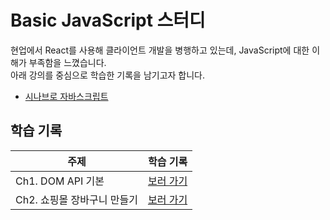 # Basic JavaScript 스터디

현업에서 React를 사용해 클라이언트 개발을 병행하고 있는데, JavaScript에 대한 이해가 부족함을 느꼈습니다.<br>
아래 강의를 중심으로 학습한 기록을 남기고자 합니다.

-   [시나브로 자바스크립트](https://www.inflearn.com/course/%EC%8B%9C%EB%82%98%EB%B8%8C%EB%A1%9C-%EC%9E%90%EB%B0%94%EC%8A%A4%ED%81%AC%EB%A6%BD%ED%8A%B8/dashboard)

## 학습 기록

| 주제                        | 학습 기록                                         |
| --------------------------- | ------------------------------------------------- |
| Ch1. DOM API 기본           | [보러 가기](./note/CH1_DOM-API-기본.md)           |
| Ch2. 쇼핑몰 장바구니 만들기 | [보러 가기](./note/CH2_쇼핑몰-장바구니-만들기.md) |
